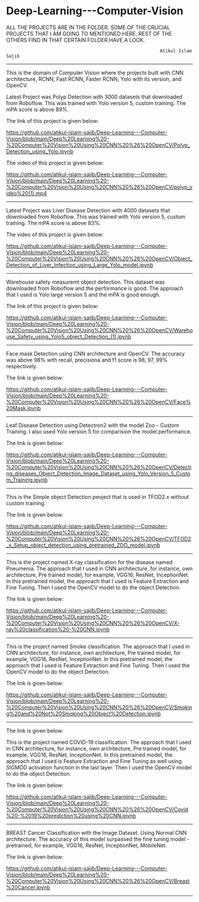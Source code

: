# Deep-Learning---Computer-Vision

ALL THE PROJECTS ARE IN THE FOLDER. SOME OF THE CRUCIAL PROJECTS THAT I AM GOING TO MENTIONED HERE. REST OF THE OTHERS FIND IN THAT CERTAIN FOLDER.HAVE A LOOK.
                                              
                                                              Atikul Islam Sajib



-------------------------------------------------------------------------------------------------------------------------------------------------------------


This is the domain of Computer Vision where the projects built with CNN architecture, RCNN, Fast RCNN, Faster RCNN, Yolo with its version, and OpenCV.


Latest Project was Polyp Detection with 3000 datasets that downloaded from Roboflow. This was trained with Yolo version 5, custom training. The mPA score is above 89%.

The link of this project is given below:

https://github.com/atikul-islam-sajib/Deep-Learning---Computer-Vision/blob/main/Deep%20Learning%20-%20Computer%20Vision%20Using%20CNN%20%26%20OpenCV/Polyp_Detection_using_Yolo.ipynb


The video of this project is given below:

https://github.com/atikul-islam-sajib/Deep-Learning---Computer-Vision/blob/main/Deep%20Learning%20-%20Computer%20Vision%20Using%20CNN%20%26%20OpenCV/polyp_video%20(1).mp4

---------------------------------------------------------------------------------------------------------------------------------------------------------------

Latest Project was Liver Disease Detection with 4000 datasets that downloaded from Roboflow. This was trained with Yolo version 5, custom training. The mPA score is above 83%.

The video of this project is given below:

https://github.com/atikul-islam-sajib/Deep-Learning---Computer-Vision/blob/main/Deep%20Learning%20-%20Computer%20Vision%20Using%20CNN%20%26%20OpenCV/Object_Detection_of_Liver_Infection_using_Large_Yolo_model.ipynb

---------------------------------------------------------------------------------------------------------------------------------------------------------------


Warehouse safety measuremt object detection. This dataset was downloaded from Roboflow and the performance is good. The approach that I used is Yolo large version 5 and the mPA is good enough.

The link of this project is given below:

https://github.com/atikul-islam-sajib/Deep-Learning---Computer-Vision/blob/main/Deep%20Learning%20-%20Computer%20Vision%20Using%20CNN%20%26%20OpenCV/Warehouse_Safety_using_Yolo5_object_Detection_(1).ipynb


---------------------------------------------------------------------------------------------------------------------------------------------------------------

Face mask Detection using CNN architecture and OpenCV. The accuracy was above 98% with recall, precisiona and f1 score is 98, 97, 99% respectively.

The link is given below:

https://github.com/atikul-islam-sajib/Deep-Learning---Computer-Vision/blob/main/Deep%20Learning%20-%20Computer%20Vision%20Using%20CNN%20%26%20OpenCV/Face%20Mask.ipynb


---------------------------------------------------------------------------------------------------------------------------------------------------------------

Leaf Disease Detection using Detectron2 with the model Zoo - Custom Training. I also used Yolo version 5 for comparision the model performance.

The link is given below:


https://github.com/atikul-islam-sajib/Deep-Learning---Computer-Vision/blob/main/Deep%20Learning%20-%20Computer%20Vision%20Using%20CNN%20%26%20OpenCV/Detecting_diseases_Object_Detection_Image_Dataset_using_Yolo_Version_5_Custom_Training.ipynb


---------------------------------------------------------------------------------------------------------------------------------------------------------------

This is the Simple object Detection peoject that is used in TFOD2.x without custom training. 

The link is given below:

https://github.com/atikul-islam-sajib/Deep-Learning---Computer-Vision/blob/main/Deep%20Learning%20-%20Computer%20Vision%20Using%20CNN%20%26%20OpenCV/TFOD2_x_Setup_object_detection_using_pretrained_ZOO_model.ipynb

---------------------------------------------------------------------------------------------------------------------------------------------------------------

This is the project named X-ray classification for the disease named Pneumenia. The approach that I used in CNN architecture, for instance, own architecture, Pre trained model, for example, VGG16, ResNet, InceptionNet. In this pretrained model, the approach that I used is Feature Extraction and Fine Tuning. Then I used the OpenCV model to do the object Detection.


The link is given below:

https://github.com/atikul-islam-sajib/Deep-Learning---Computer-Vision/blob/main/Deep%20Learning%20-%20Computer%20Vision%20Using%20CNN%20%26%20OpenCV/X-ray%20classification%20-%20CNN.ipynb

---------------------------------------------------------------------------------------------------------------------------------------------------------------

This is the project named Smoke classification. The approach that I used in CNN architecture, for instance, own architecture, Pre trained model, for example, VGG16, ResNet, InceptionNet. In this pretrained model, the approach that I used is Feature Extraction and Fine Tuning. Then I used the OpenCV model to do the object Detection.

The link is given below:

https://github.com/atikul-islam-sajib/Deep-Learning---Computer-Vision/blob/main/Deep%20Learning%20-%20Computer%20Vision%20Using%20CNN%20%26%20OpenCV/Smoking%20and%20Not%20Smoking%20Object%20Detection.ipynb


---------------------------------------------------------------------------------------------------------------------------------------------------------------


The link is given below:

This is the project named COVID-19 classification. The approach that I used in CNN architecture, for instance, own architecture, Pre trained model, for example, VGG16, ResNet, InceptionNet. In this pretrained model, the approach that I used is Feature Extraction and Fine Tuning as well using SIGMOD activation function in the last layer. Then I used the OpenCV model to do the object Detection.

The link is given below:


https://github.com/atikul-islam-sajib/Deep-Learning---Computer-Vision/blob/main/Deep%20Learning%20-%20Computer%20Vision%20Using%20CNN%20%26%20OpenCV/Covid%20-%2019%20prediction%20using%20CNN.ipynb


---------------------------------------------------------------------------------------------------------------------------------------------------------------
BREAST Cancer Classification with the Image Dataset. Using Normal CNN architecture. The accuracy of this model surpassed the fine tuning model - pretrained, for example, VGG16, ResNet, InceptionNet, MobileNet.

The link is given below:

https://github.com/atikul-islam-sajib/Deep-Learning---Computer-Vision/blob/main/Deep%20Learning%20-%20Computer%20Vision%20Using%20CNN%20%26%20OpenCV/Breast%20Cancer.ipynb

---------------------------------------------------------------------------------------------------------------------------------------------------------------

